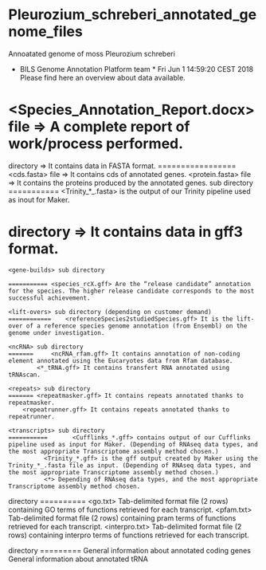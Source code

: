 # Pleurozium_schreberi_annotated_genome_files

Annoatated genome of moss Pleurozium schreberi

* BILS Genome Annotation Platform team *
Fri Jun  1 14:59:20 CEST 2018
Please find here an overview about data available.

<Species_Annotation_Report.docx> file => A complete report of work/process performed.
================================

<fasta> directory => It contains data in FASTA format.
=================	<cds.fasta> file => It contains cds of annotated genes.
			<protein.fasta> file => It contains the proteins produced by the annotated genes.
	<transcripts> sub directory
	===========     <Trinity_*_.fasta> is the output of our Trinity pipeline used as inout for Maker.

<gff> directory => It contains data in gff3 format.
===============

	<gene-builds> sub directory

	===========	<species_rcX.gff> Are the “release candidate” annotation for the species. The higher release candidate corresponds to the most successful achievement.

	<lift-overs> sub directory (depending on customer demand)
	============	<referenceSpecies2studiedSpecies.gff> It is the lift-over of a reference species genome annotation (from Ensembl) on the genome under investigation.

	<ncRNA> sub directory
	=======		<ncRNA_rfam.gff> It contains annotation of non-coding element annotated using the Eucaryotes data from Rfam database.
			<*_tRNA.gff> It contains transfert RNA annotated using tRNAscan.

	<repeats> sub directory
	=======	<repeatmasker.gff> It contains repeats annotated thanks to repeatmasker.
		<repeatrunner.gff> It contains repeats annotated thanks to repeatrunner.

	<transcripts> sub directory
	===========       <Cufflinks_*.gff> contains output of our Cufflinks pipeline used as input for Maker. (Depending of RNAseq data types, and the most appropriate Transcriptome assembly method chosen.)
			  <Trinity_*.gff> is the gff output created by Maker using the Trinity_*_.fasta file as input. (Depending of RNAseq data types, and the most appropriate Transcriptome assembly method chosen.)
			  <*> Depending of RNAseq data types, and the most appropriate Transcriptome assembly method chosen.

<metadata> directory
==========	<go.txt> Tab-delimited format file (2 rows) containing GO terms of functions retrieved for each transcript.
		<pfam.txt> Tab-delimited format file (2 rows) containing pram terms of functions retrieved for each transcript.
		<interpro.txt> Tab-delimited format file (2 rows) containing interpro terms of functions retrieved for each transcript.

<summary> directory
=========	<coding_gene.txt> General information about annotated coding genes
		<tRNA.txt> General information about annotated tRNA
